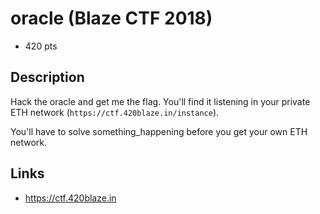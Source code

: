 # oracle (Blaze CTF 2018)
* 420 pts

## Description
>>>
Hack the oracle and get me the flag. You'll find it listening in your private ETH network (`https://ctf.420blaze.in/instance`).

You'll have to solve something_happening before you get your own ETH network.
>>>

## Links
* https://ctf.420blaze.in
